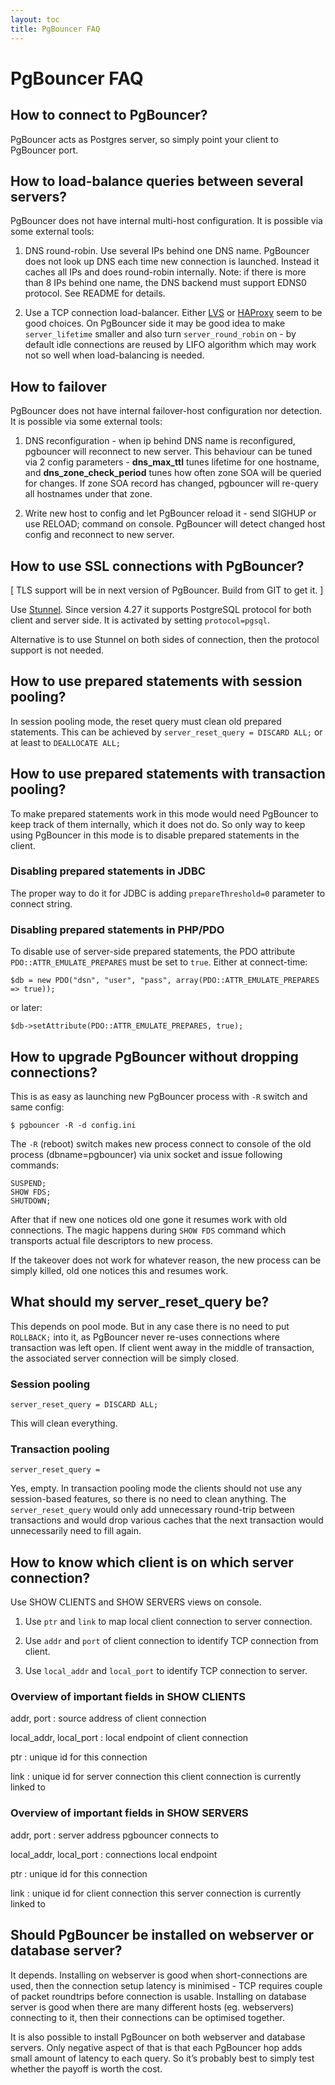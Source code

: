 ```yaml
---
layout: toc
title: PgBouncer FAQ
---
```


# PgBouncer FAQ

## How to connect to PgBouncer?

PgBouncer acts as Postgres server, so simply point your client to
PgBouncer port.

## How to load-balance queries between several servers?

PgBouncer does not have internal multi-host configuration.
It is possible via some external tools:

1.  DNS round-robin. Use several IPs behind one DNS name. PgBouncer does
    not look up DNS each time new connection is launched. Instead it
    caches all IPs and does round-robin internally. Note: if there is
    more than 8 IPs behind one name, the DNS backend must support EDNS0
    protocol. See README for details.

2.  Use a TCP connection load-balancer. Either
    [LVS](http://www.linuxvirtualserver.org/) or
    [HAProxy](http://www.haproxy.org/) seem to be good choices. On
    PgBouncer side it may be good idea to make `server_lifetime` smaller
    and also turn `server_round_robin` on - by default idle connections
    are reused by LIFO algorithm which may work not so well when
    load-balancing is needed.

## How to failover

PgBouncer does not have internal failover-host configuration nor detection.
It is possible via some external tools:

1. DNS reconfiguration - when ip behind DNS name is reconfigured, pgbouncer
   will reconnect to new server.  This behaviour can be tuned via 2
   config parameters - **dns_max_ttl** tunes lifetime for one hostname,
   and **dns_zone_check_period** tunes how often zone SOA will be
   queried for changes.  If zone SOA record has changed, pgbouncer
   will re-query all hostnames under that zone.

2. Write new host to config and let PgBouncer reload it - send SIGHUP
   or use RELOAD; command on console.  PgBouncer will detect changed
   host config and reconnect to new server.

## How to use SSL connections with PgBouncer?

[ TLS support will be in next version of PgBouncer. Build from GIT to get it. ]

Use [Stunnel](https://www.stunnel.org/). Since version 4.27 it supports
PostgreSQL protocol for both client and server side. It is activated by
setting `protocol=pgsql`.

Alternative is to use Stunnel on both sides of connection, then the
protocol support is not needed.

## How to use prepared statements with session pooling?

In session pooling mode, the reset query must clean old prepared
statements.  This can be achieved by `server_reset_query = DISCARD ALL;`
or at least to `DEALLOCATE ALL;`

## How to use prepared statements with transaction pooling?

To make prepared statements work in this mode would need PgBouncer to
keep track of them internally, which it does not do. So only way to keep
using PgBouncer in this mode is to disable prepared statements in the
client.

### Disabling prepared statements in JDBC

The proper way to do it for JDBC is adding `prepareThreshold=0`
parameter to connect string.

### Disabling prepared statements in PHP/PDO

To disable use of server-side prepared statements, the PDO attribute
`PDO::ATTR_EMULATE_PREPARES` must be set to `true`. Either at
connect-time:

    $db = new PDO("dsn", "user", "pass", array(PDO::ATTR_EMULATE_PREPARES => true));

or later:

    $db->setAttribute(PDO::ATTR_EMULATE_PREPARES, true);

## How to upgrade PgBouncer without dropping connections?

This is as easy as launching new PgBouncer process with `-R` switch and
same config:

    $ pgbouncer -R -d config.ini

The `-R` (reboot) switch makes new process connect to console of the old
process (dbname=pgbouncer) via unix socket and issue following commands:

    SUSPEND;
    SHOW FDS;
    SHUTDOWN;

After that if new one notices old one gone it resumes work with old
connections. The magic happens during `SHOW FDS` command which
transports actual file descriptors to new process.

If the takeover does not work for whatever reason, the new process can
be simply killed, old one notices this and resumes work.

## What should my server_reset_query be?

This depends on pool mode. But in any case there is no need to put
`ROLLBACK;` into it, as PgBouncer never re-uses connections where
transaction was left open. If client went away in the middle of
transaction, the associated server connection will be simply closed.

### Session pooling

    server_reset_query = DISCARD ALL;

This will clean everything.

### Transaction pooling

    server_reset_query =

Yes, empty. In transaction pooling mode the clients should not use any
session-based features, so there is no need to clean anything. The
`server_reset_query` would only add unnecessary round-trip between
transactions and would drop various caches that the next transaction
would unnecessarily need to fill again.

## How to know which client is on which server connection?

Use SHOW CLIENTS and SHOW SERVERS views on console.

1.  Use `ptr` and `link` to map local client connection to server
    connection.

2.  Use `addr` and `port` of client connection to identify TCP
    connection from client.

3.  Use `local_addr` and `local_port` to identify TCP connection to
    server.

### Overview of important fields in SHOW CLIENTS

addr, port
: source address of client connection

local_addr, local_port
: local endpoint of client connection

ptr
: unique id for this connection

link
: unique id for server connection this client connection is currently linked to

### Overview of important fields in SHOW SERVERS

addr, port
: server address pgbouncer connects to

local_addr, local_port
: connections local endpoint

ptr
: unique id for this connection

link
: unique id for client connection this server connection is currently linked to

## Should PgBouncer be installed on webserver or database server?

It depends. Installing on webserver is good when short-connections are
used, then the connection setup latency is minimised - TCP requires
couple of packet roundtrips before connection is usable. Installing on
database server is good when there are many different hosts (eg.
webservers) connecting to it, then their connections can be optimised
together.

It is also possible to install PgBouncer on both webserver and database
servers. Only negative aspect of that is that each PgBouncer hop adds
small amount of latency to each query. So it’s probably best to simply
test whether the payoff is worth the cost.


